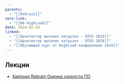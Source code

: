 ```yaml
---
parents:
  - "[[Rebrain]]"
zero-link:
  - "[[00 HighLoad]]"
date: 2024-01-28
linked:
  - "[[Архитектор высоких нагрузок - OTUS 2019]]"
  - "[[Архитектор высоких нагрузок - OTUS 2024]]"
  - "[[Обучающий курс от HighLoad конференции 2024]]"
---
```

## Лекции
- [Хайлоад Rebrain Оценка скорости ПО](Хайлоад%20Rebrain%20Оценка%20скорости%20ПО.md)